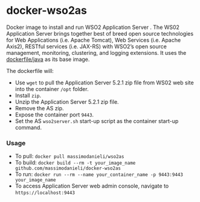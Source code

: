 docker-wso2as
===================

Docker image to install and run WSO2 Application Server . 
The WS02 Application Server brings together best of breed open source technologies for Web Applications (i.e. Apache Tomcat), Web Services (i.e. Apache Axis2), RESTful services (i.e. JAX-RS) with WSO2’s open source management, monitoring, clustering, and logging extensions.
It uses the [dockerfile/java](https://index.docker.io/u/dockerfile/java/) as its base image.


The dockerfile will:

* Use `wget` to pull the Application Server 5.2.1 zip file from WS02 web site into the container `/opt` folder.
* Install `zip`.
* Unzip the Application Server 5.2.1 zip file.
* Remove the AS zip.
* Expose the container port `9443`.
* Set the AS  `wso2server.sh` start-up script as the container start-up command.

### Usage

* To pull: `docker pull massimodanieli/wso2as`
* To build: `docker build --rm -t your_image_name github.com/massimodanieli/docker-wso2as`
* To run: `docker run --rm --name your_container_name -p 9443:9443 your_image_name`
* To access Application Server web admin console, navigate to `https://localhost:9443`

